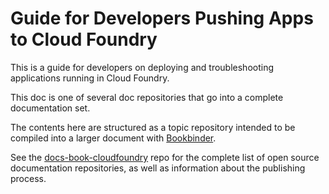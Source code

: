 # Guide for Developers Pushing Apps to Cloud Foundry

This is a guide for developers on deploying and troubleshooting applications running in Cloud Foundry.

This doc is one of several doc repositories that go into a complete documentation set.

The contents here are structured as a topic repository intended to be compiled
into a larger document with
[Bookbinder](http://github.com/pivotal-cf/docs-bookbinder).

See the [docs-book-cloudfoundry](http://github.com/cloudfoundry/docs-book-cloudfoundry)
repo for the complete list of open source documentation repositories, as well as
information about the publishing process.

